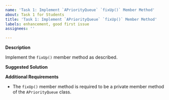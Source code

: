 ```yaml
---
name: 'Task 1: Implement `APriorityQueue` `fixUp()` Member Method'
about: Task 1 for Students
title: 'Task 1: Implement `APriorityQueue` `fixUp()` Member Method'
labels: enhancement, good first issue
assignees: ''

---
```


**Description**

Implement the `fixUp()` member method as described.

**Suggested Solution**


**Additional Requirements**

- The `fixUp()` member method is required to be a private member method of the `APriorityQueue` class.
